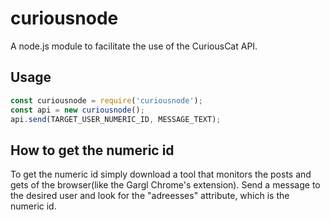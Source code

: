 # curiousnode
A node.js module to facilitate the use of the CuriousCat API.

## Usage
```javascript
const curiousnode = require('curiousnode');
const api = new curiousnode();
api.send(TARGET_USER_NUMERIC_ID, MESSAGE_TEXT);
```

## How to get the numeric id
To get the numeric id simply download a tool that monitors the posts and gets of the browser(like the Gargl Chrome's extension). Send a message to the desired user and look for the "adreesses" attribute, which is the numeric id.


